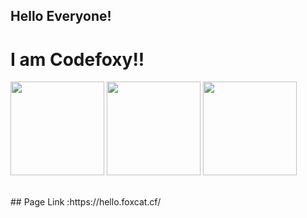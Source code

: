 </head><body><h2 id="hello-everyone-">Hello Everyone!</h2>
<h1 id="i-am-codefoxy-">I am Codefoxy!!</h1>
<p></p><div>
    <img height="150em" src="https://github-readme-stats.vercel.app/api?username=CodeFoxy-Github&amp;count_private=true&amp;show_icons=true&amp;theme=vue-dark&amp;include_all_commits=true&amp;hide=stars">
    <img height="150em" src="https://github-readme-stats.vercel.app/api/top-langs/?username=CodeFoxy-Github&amp;layout=compact&amp;theme=vue-dark">
    <img height="150em" src="https://github-readme-streak-stats.herokuapp.com/?user=CodeFoxy-Github&amp;layout=compact&amp;theme=vue-dark">
</div><br><p></p>
</body></html>
## Page Link :https://hello.foxcat.cf/
